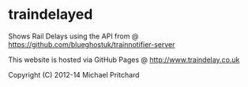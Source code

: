 traindelayed
======================
Shows Rail Delays using the API from @ https://github.com/blueghostuk/trainnotifier-server

This website is hosted via GitHub Pages @ http://www.traindelay.co.uk

Copyright (C) 2012-14 Michael Pritchard
